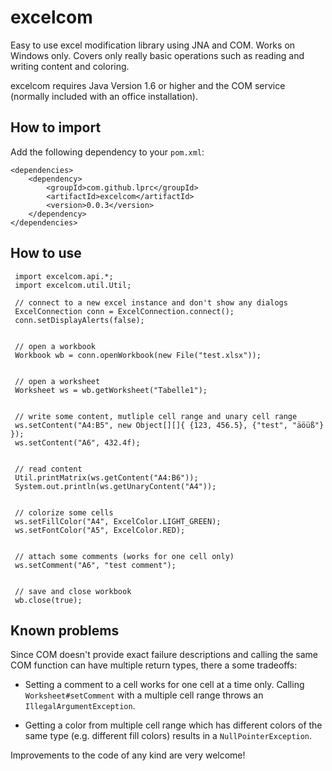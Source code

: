 # excelcom
Easy to use excel modification library using JNA and COM. Works on Windows only.
Covers only really basic operations such as reading and writing content and coloring.

excelcom requires Java Version 1.6 or higher and the COM service (normally included with 
an office installation).

## How to import
Add the following dependency to your `pom.xml`:

    <dependencies>
        <dependency>
            <groupId>com.github.lprc</groupId>
            <artifactId>excelcom</artifactId>
            <version>0.0.3</version>
        </dependency>
    </dependencies>


## How to use

     import excelcom.api.*;
     import excelcom.util.Util;

     // connect to a new excel instance and don't show any dialogs
     ExcelConnection conn = ExcelConnection.connect();
     conn.setDisplayAlerts(false);
     
    
     // open a workbook
     Workbook wb = conn.openWorkbook(new File("test.xlsx"));
     
    
     // open a worksheet
     Worksheet ws = wb.getWorksheet("Tabelle1");
     
    
     // write some content, mutliple cell range and unary cell range
     ws.setContent("A4:B5", new Object[][]{ {123, 456.5}, {"test", "äöüß"} });
     ws.setContent("A6", 432.4f);
     
    
     // read content
     Util.printMatrix(ws.getContent("A4:B6"));
     System.out.println(ws.getUnaryContent("A4"));
     
    
     // colorize some cells
     ws.setFillColor("A4", ExcelColor.LIGHT_GREEN);
     ws.setFontColor("A5", ExcelColor.RED);
     
    
     // attach some comments (works for one cell only)
     ws.setComment("A6", "test comment");
     
    
     // save and close workbook
     wb.close(true);

## Known problems
Since COM doesn't provide exact failure descriptions and calling the
 same COM function can have multiple return types, there a some tradeoffs:

- Setting a comment to a cell works for one cell at a time only. 
Calling `Worksheet#setComment` with a multiple cell range throws an
`IllegalArgumentException`.

- Getting a color from multiple cell range which has different colors of the same type
(e.g. different fill colors) results in a `NullPointerException`.

Improvements to the code of any kind are very welcome!

